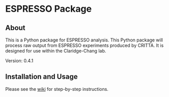 # ESPRESSO Package

## About
This is a Python package for ESPRESSO analysis. This Python package will process raw output from ESPRESSO experiments produced by CRITTA. It is designed for use within the Claridge-Chang lab.

Version: 0.4.1

## Installation and Usage

Please see the [wiki](https://github.com/ACCLAB/espresso/wiki) for step-by-step instructions.
